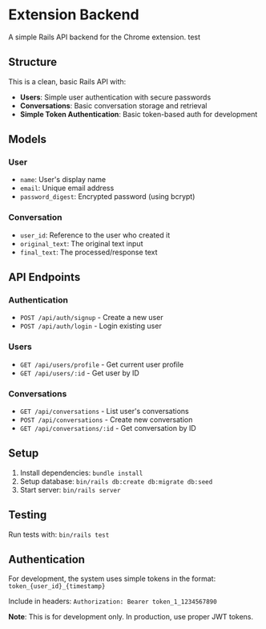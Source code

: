 # Extension Backend

A simple Rails API backend for the Chrome extension.
test 
## Structure

This is a clean, basic Rails API with:

- **Users**: Simple user authentication with secure passwords
- **Conversations**: Basic conversation storage and retrieval
- **Simple Token Authentication**: Basic token-based auth for development

## Models

### User
- `name`: User's display name
- `email`: Unique email address
- `password_digest`: Encrypted password (using bcrypt)

### Conversation
- `user_id`: Reference to the user who created it
- `original_text`: The original text input
- `final_text`: The processed/response text

## API Endpoints

### Authentication
- `POST /api/auth/signup` - Create a new user
- `POST /api/auth/login` - Login existing user

### Users
- `GET /api/users/profile` - Get current user profile
- `GET /api/users/:id` - Get user by ID

### Conversations
- `GET /api/conversations` - List user's conversations
- `POST /api/conversations` - Create new conversation
- `GET /api/conversations/:id` - Get conversation by ID

## Setup

1. Install dependencies: `bundle install`
2. Setup database: `bin/rails db:create db:migrate db:seed`
3. Start server: `bin/rails server`

## Testing

Run tests with: `bin/rails test`

## Authentication

For development, the system uses simple tokens in the format: `token_{user_id}_{timestamp}`

Include in headers: `Authorization: Bearer token_1_1234567890`

**Note**: This is for development only. In production, use proper JWT tokens.
